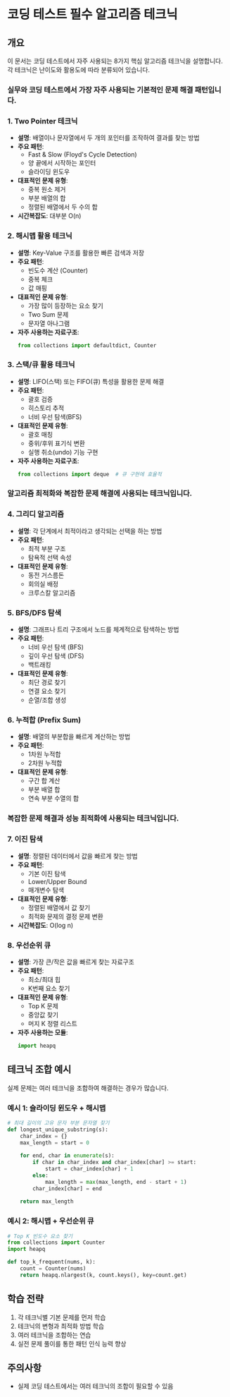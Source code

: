 # 코딩 테스트 필수 알고리즘 테크닉

## 개요
이 문서는 코딩 테스트에서 자주 사용되는 8가지 핵심 알고리즘 테크닉을 설명합니다. 각 테크닉은 난이도와 활용도에 따라 분류되어 있습니다.

### 실무와 코딩 테스트에서 가장 자주 사용되는 기본적인 문제 해결 패턴입니다.

### 1. Two Pointer 테크닉
- **설명**: 배열이나 문자열에서 두 개의 포인터를 조작하여 결과를 찾는 방법
- **주요 패턴**:
  - Fast & Slow (Floyd's Cycle Detection)
  - 양 끝에서 시작하는 포인터
  - 슬라이딩 윈도우
- **대표적인 문제 유형**:
  - 중복 원소 제거
  - 부분 배열의 합
  - 정렬된 배열에서 두 수의 합
- **시간복잡도**: 대부분 O(n)

### 2. 해시맵 활용 테크닉
- **설명**: Key-Value 구조를 활용한 빠른 검색과 저장
- **주요 패턴**:
  - 빈도수 계산 (Counter)
  - 중복 체크
  - 값 매핑
- **대표적인 문제 유형**:
  - 가장 많이 등장하는 요소 찾기
  - Two Sum 문제
  - 문자열 아나그램
- **자주 사용하는 자료구조**:
  ```python
  from collections import defaultdict, Counter
  ```

### 3. 스택/큐 활용 테크닉
- **설명**: LIFO(스택) 또는 FIFO(큐) 특성을 활용한 문제 해결
- **주요 패턴**:
  - 괄호 검증
  - 히스토리 추적
  - 너비 우선 탐색(BFS)
- **대표적인 문제 유형**:
  - 괄호 매칭
  - 중위/후위 표기식 변환
  - 실행 취소(undo) 기능 구현
- **자주 사용하는 자료구조**:
  ```python
  from collections import deque  # 큐 구현에 효율적
  ```

### 알고리즘 최적화와 복잡한 문제 해결에 사용되는 테크닉입니다.

### 4. 그리디 알고리즘
- **설명**: 각 단계에서 최적이라고 생각되는 선택을 하는 방법
- **주요 패턴**:
  - 최적 부분 구조
  - 탐욕적 선택 속성
- **대표적인 문제 유형**:
  - 동전 거스름돈
  - 회의실 배정
  - 크루스칼 알고리즘

### 5. BFS/DFS 탐색
- **설명**: 그래프나 트리 구조에서 노드를 체계적으로 탐색하는 방법
- **주요 패턴**:
  - 너비 우선 탐색 (BFS)
  - 깊이 우선 탐색 (DFS)
  - 백트래킹
- **대표적인 문제 유형**:
  - 최단 경로 찾기
  - 연결 요소 찾기
  - 순열/조합 생성

### 6. 누적합 (Prefix Sum)
- **설명**: 배열의 부분합을 빠르게 계산하는 방법
- **주요 패턴**:
  - 1차원 누적합
  - 2차원 누적합
- **대표적인 문제 유형**:
  - 구간 합 계산
  - 부분 배열 합
  - 연속 부분 수열의 합

### 복잡한 문제 해결과 성능 최적화에 사용되는 테크닉입니다.

### 7. 이진 탐색
- **설명**: 정렬된 데이터에서 값을 빠르게 찾는 방법
- **주요 패턴**:
  - 기본 이진 탐색
  - Lower/Upper Bound
  - 매개변수 탐색
- **대표적인 문제 유형**:
  - 정렬된 배열에서 값 찾기
  - 최적화 문제의 결정 문제 변환
- **시간복잡도**: O(log n)

### 8. 우선순위 큐
- **설명**: 가장 큰/작은 값을 빠르게 찾는 자료구조
- **주요 패턴**:
  - 최소/최대 힙
  - K번째 요소 찾기
- **대표적인 문제 유형**:
  - Top K 문제
  - 중앙값 찾기
  - 머지 K 정렬 리스트
- **자주 사용하는 모듈**:
  ```python
  import heapq
  ```

## 테크닉 조합 예시
실제 문제는 여러 테크닉을 조합하여 해결하는 경우가 많습니다.

### 예시 1: 슬라이딩 윈도우 + 해시맵
```python
# 최대 길이의 고유 문자 부분 문자열 찾기
def longest_unique_substring(s):
    char_index = {}
    max_length = start = 0
    
    for end, char in enumerate(s):
        if char in char_index and char_index[char] >= start:
            start = char_index[char] + 1
        else:
            max_length = max(max_length, end - start + 1)
        char_index[char] = end
    
    return max_length
```

### 예시 2: 해시맵 + 우선순위 큐
```python
# Top K 빈도수 요소 찾기
from collections import Counter
import heapq

def top_k_frequent(nums, k):
    count = Counter(nums)
    return heapq.nlargest(k, count.keys(), key=count.get)
```

## 학습 전략
1. 각 테크닉별 기본 문제를 먼저 학습
2. 테크닉의 변형과 최적화 방법 학습
3. 여러 테크닉을 조합하는 연습
4. 실전 문제 풀이를 통한 패턴 인식 능력 향상

## 주의사항
- 실제 코딩 테스트에서는 여러 테크닉의 조합이 필요할 수 있음